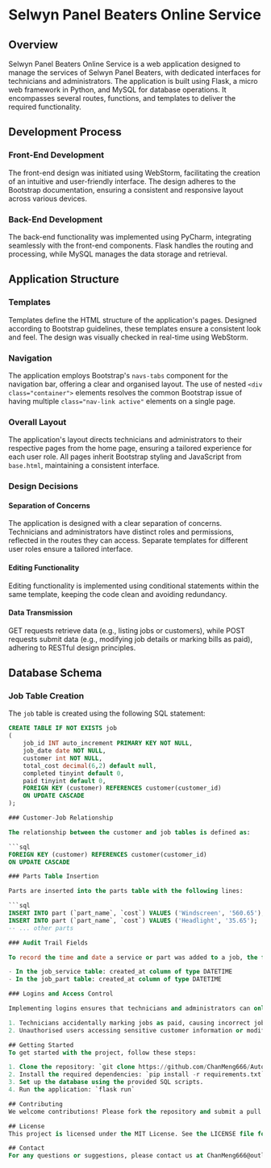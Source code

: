 # Selwyn Panel Beaters Online Service

## Overview

Selwyn Panel Beaters Online Service is a web application designed to manage the services of Selwyn Panel Beaters, with dedicated interfaces for technicians and administrators. The application is built using Flask, a micro web framework in Python, and MySQL for database operations. It encompasses several routes, functions, and templates to deliver the required functionality.

## Development Process

### Front-End Development

The front-end design was initiated using WebStorm, facilitating the creation of an intuitive and user-friendly interface. The design adheres to the Bootstrap documentation, ensuring a consistent and responsive layout across various devices.

### Back-End Development

The back-end functionality was implemented using PyCharm, integrating seamlessly with the front-end components. Flask handles the routing and processing, while MySQL manages the data storage and retrieval.

## Application Structure

### Templates

Templates define the HTML structure of the application's pages. Designed according to Bootstrap guidelines, these templates ensure a consistent look and feel. The design was visually checked in real-time using WebStorm.

### Navigation

The application employs Bootstrap's `navs-tabs` component for the navigation bar, offering a clear and organised layout. The use of nested `<div class="container">` elements resolves the common Bootstrap issue of having multiple `class="nav-link active"` elements on a single page.

### Overall Layout

The application's layout directs technicians and administrators to their respective pages from the home page, ensuring a tailored experience for each user role. All pages inherit Bootstrap styling and JavaScript from `base.html`, maintaining a consistent interface.

### Design Decisions

#### Separation of Concerns

The application is designed with a clear separation of concerns. Technicians and administrators have distinct roles and permissions, reflected in the routes they can access. Separate templates for different user roles ensure a tailored interface.

#### Editing Functionality

Editing functionality is implemented using conditional statements within the same template, keeping the code clean and avoiding redundancy.

#### Data Transmission

GET requests retrieve data (e.g., listing jobs or customers), while POST requests submit data (e.g., modifying job details or marking bills as paid), adhering to RESTful design principles.

## Database Schema

### Job Table Creation

The `job` table is created using the following SQL statement:

```sql
CREATE TABLE IF NOT EXISTS job
(
    job_id INT auto_increment PRIMARY KEY NOT NULL,
    job_date date NOT NULL,
    customer int NOT NULL,
    total_cost decimal(6,2) default null,
    completed tinyint default 0,
    paid tinyint default 0,
    FOREIGN KEY (customer) REFERENCES customer(customer_id)
    ON UPDATE CASCADE
);

### Customer-Job Relationship

The relationship between the customer and job tables is defined as:

```sql
FOREIGN KEY (customer) REFERENCES customer(customer_id)
ON UPDATE CASCADE

### Parts Table Insertion

Parts are inserted into the parts table with the following lines:

```sql
INSERT INTO part (`part_name`, `cost`) VALUES ('Windscreen', '560.65');
INSERT INTO part (`part_name`, `cost`) VALUES ('Headlight', '35.65');
-- ... other parts

### Audit Trail Fields

To record the time and date a service or part was added to a job, the following fields are added:

- In the job_service table: created_at column of type DATETIME
- In the job_part table: created_at column of type DATETIME

### Logins and Access Control

Implementing logins ensures that technicians and administrators can only access relevant routes. Without this control, unauthorised access could lead to:

1. Technicians accidentally marking jobs as paid, causing incorrect job status.
2. Unauthorised users accessing sensitive customer information or modifying job details, leading to operational chaos and potential financial loss.

## Getting Started
To get started with the project, follow these steps:

1. Clone the repository: `git clone https://github.com/ChanMeng666/Automotive-Repair-Management-System.git`
2. Install the required dependencies: `pip install -r requirements.txt`
3. Set up the database using the provided SQL scripts.
4. Run the application: `flask run`

## Contributing
We welcome contributions! Please fork the repository and submit a pull request with your changes. Ensure that your code adheres to our coding standards and includes appropriate tests.

## License
This project is licensed under the MIT License. See the LICENSE file for details.

## Contact
For any questions or suggestions, please contact us at ChanMeng666@outlook.com.
